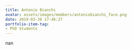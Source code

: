 ```yaml
---
title: Antonio Bianchi
avatar: assets/images/members/antoniobianchi_face.png
date: 2019-03-30 17:46:27
portfolio-item-tag:
- PhD Students
---
```

nan
